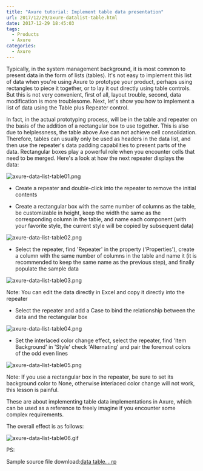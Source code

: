 ```yaml
---
title: "Axure tutorial: Implement table data presentation"
url: 2017/12/29/axure-datalist-table.html
date: 2017-12-29 18:45:03
tags:
  - Products
  - Axure
categories:
  - Axure
---
```


Typically, in the system management background, it is most common to present data in the form of lists (tables). It's not easy to implement this list of data when you're using Axure to prototype your product, perhaps using rectangles to piece it together, or to lay it out directly using table controls. But this is not very convenient, first of all, layout trouble, second, data modification is more troublesome. Next, let's show you how to implement a list of data using the Table plus Repeater control. 

<!--more-->

In fact, in the actual prototyping process, will be in the table and repeater on the basis of the addition of a rectangular box to use together. This is also due to helplessness, the table above Axe can not achieve cell consolidation. Therefore, tables can usually only be used as headers in the data list, and then use the repeater's data padding capabilities to present parts of the data. Rectangular boxes play a powerful role when you encounter cells that need to be merged. Here's a look at how the next repeater displays the data:

![axure-data-list-table01.png](http://myblog.lisenhui.cn/2017/12-19-axure-data-list-table01.png-alias)

- Create a repeater and double-click into the repeater to remove the initial contents

- Create a rectangular box with the same number of columns as the table, be customizable in height, keep the width the same as the corresponding column in the table, and name each component (with your favorite style, the current style will be copied by subsequent data)

![axure-data-list-table02.png](http://myblog.lisenhui.cn/2017/12-19-axure-data-list-table02.png-alias)


- Select the repeater, find 'Repeater' in the property ('Properties'), create a column with the same number of columns  in the table and name it (it is recommended to keep the same name as the previous step), and finally populate the sample data

![axure-data-list-table03.png](http://myblog.lisenhui.cn/2017/12-19-axure-data-list-table03.png-alias)

Note: You can edit the data directly in Excel and copy it directly into the repeater

- Select the repeater and add a Case to bind the relationship between the data and the rectangular box

![axure-data-list-table04.png](http://myblog.lisenhui.cn/2017/12-19-axure-data-list-table04.png-alias)

- Set the interlaced color change effect, select the repeater, find 'Item Background' in 'Style' check 'Alternating' and pair the foremost colors of the odd even lines

![axure-data-list-table05.png](http://myblog.lisenhui.cn/2017/12-19-axure-data-list-table05.png-alias)


Note: If you use a rectangular box in the repeater, be sure to set its background color to None, otherwise interlaced color change will not work, this lesson is painful.


These are about implementing table data implementations in Axure, which can be used as a reference to freely imagine if you encounter some complex requirements. 

The overall effect is as follows:

![axure-data-list-table06.gif](http://myblog.lisenhui.cn/2017/12-19-axure-data-list-table06.gif-alias)



PS:

Sample source file download:[data table. . rp](https://download.csdn.net/download/lisenhui_19/10537766)

